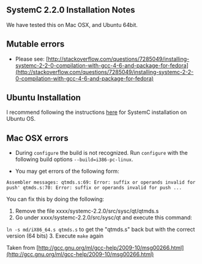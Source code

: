 SystemC 2.2.0 Installation Notes
--------------------------------

We have tested this on Mac OSX, and Ubuntu 64bit.

Mutable errors
--------------

- Please see: [http://stackoverflow.com/questions/7285049/installing-systemc-2-2-0-compilation-with-gcc-4-6-and-package-for-fedora](http://stackoverflow.com/questions/7285049/installing-systemc-2-2-0-compilation-with-gcc-4-6-and-package-for-fedora)

Ubuntu Installation
-------------------

I recommend following the instructions [here](http://vinaydvd.wordpress.com/2012/05/30/installing-systemc-in-ubuntu/) for SystemC installation on Ubuntu OS. 


Mac OSX errors
--------------

- During `configure` the build is not recognized.  Run `configure` with the following build options `--build=i386-pc-linux`. 

- You may get errors of the following form:


`Assembler messages: qtmds.s:69: Error: suffix or operands invalid for push' qtmds.s:70: Error: suffix or operands invalid for push ... `

You can fix this by doing the following:
1. Remove the file xxxx/systemc-2.2.0/src/sysc/qt/qtmds.s 
2. Go under xxxx/systemc-2.2.0/src/sysc/qt and execute this command:

`ln -s md/iX86_64.s qtmds.s` to get the "qtmds.s" back but with the correct version (64 bits)
3. Execute `make` again

Taken from [http://gcc.gnu.org/ml/gcc-help/2009-10/msg00266.html](http://gcc.gnu.org/ml/gcc-help/2009-10/msg00266.html)
